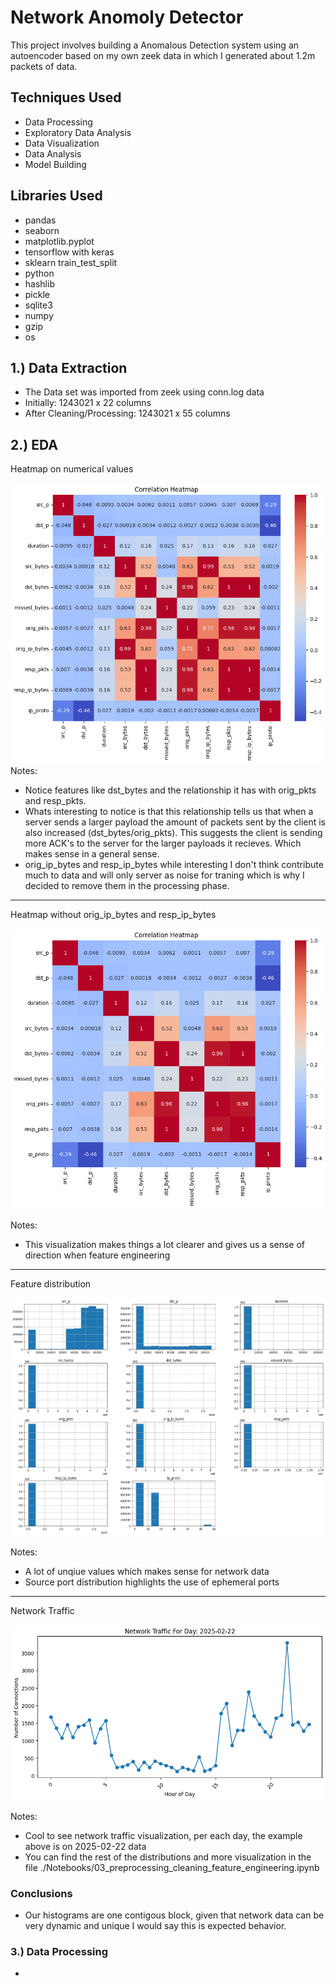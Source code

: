 # Network Anomoly Detector

This project involves building a Anomalous Detection system using an autoencoder based on my own zeek data in which I generated about 1.2m packets of data.

## Techniques Used

- Data Processing
- Exploratory Data Analysis
- Data Visualization
- Data Analysis
- Model Building

## Libraries Used

- pandas
- seaborn
- matplotlib.pyplot
- tensorflow with keras
- sklearn train_test_split
- python
- hashlib
- pickle
- sqlite3
- numpy
- gzip
- os

## 1.) Data Extraction

- The Data set was imported from zeek using conn.log data
- Initially: 1243021 x 22 columns
- After Cleaning/Processing: 1243021 x 55 columns

## 2.) EDA

Heatmap on numerical values
  
  ![alt text](https://github.com/spinklerz/Network-IDS/blob/main/images/HeatMap.png "HeatMap")
Notes: 
  - Notice features like dst_bytes and the relationship it has with orig_pkts and resp_pkts.
  - Whats interesting to notice is that this relationship tells us that when a server sends a larger payload the amount of packets sent by the client is also increased (dst_bytes/orig_pkts). This suggests the client is sending more ACK's to the server for the larger payloads it recieves. Which makes sense in a general sense.
  - orig_ip_bytes and resp_ip_bytes while interesting I don't think contribute much to data and will only server as noise for traning which is why I decided to remove them in the processing phase.
***

Heatmap without orig_ip_bytes and resp_ip_bytes

![alt text](https://github.com/spinklerz/Network-IDS/blob/main/images/HeatMap2.png "HeatMap")

Notes: 
- This visualization makes things a lot clearer and gives us a sense of direction when feature engineering

***

Feature distribution

![alt text](https://github.com/spinklerz/Network-IDS/blob/main/images/Hist.png "Histogram")

Notes: 
- A lot of unqiue values which makes sense for network data
- Source port distribution highlights the use of ephemeral ports
  
***

Network Traffic 

![alt text](https://github.com/spinklerz/Network-IDS/blob/main/images/Network_Traffic_2025-02-22.png "Network Traffic")

Notes: 
- Cool to see network traffic visualization, per each day, the example above is on 2025-02-22 data
- You can find the rest of the distributions and more visualization in the file ./Notebooks/03_preprocessing_cleaning_feature_engineering.ipynb

### Conclusions

- Our histograms are one contigous block, given that network data can be very dynamic and unique I would say this is expected behavior.

### 3.) Data Processing

-
